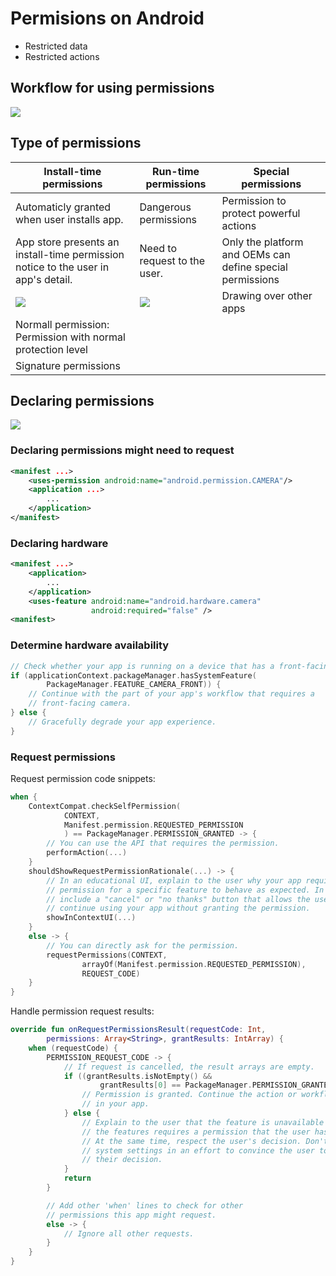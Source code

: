 # Permisions on Android

- Restricted data
- Restricted actions

## Workflow for using permissions

![](https://developer.android.com/images/training/permissions/workflow-overview.svg)

## Type of permissions

|Install-time permissions|Run-time permissions|Special permissions|
|------------------------|--------------------|-------------------|
|Automaticly granted when user installs app. |Dangerous permissions | Permission to protect powerful actions |
|App store presents an install-time permission notice to the user in app's detail. |Need to request to the user. |  Only the platform and OEMs can define special permissions  |
| ![](https://developer.android.com/images/training/permissions/install-time.svg) | ![](https://developer.android.com/images/training/permissions/runtime.svg)  | Drawing over other apps |
|Normall permission: Permission with normal protection level|||
|Signature permissions |||

## Declaring permissions

![](https://developer.android.com/images/training/permissions/workflow-runtime.svg)

### **Declaring permissions might need to request**

```xml
<manifest ...>
    <uses-permission android:name="android.permission.CAMERA"/>
    <application ...>
        ...
    </application>
</manifest>
```

### **Declaring hardware**

```xml
<manifest ...>
    <application>
        ...
    </application>
    <uses-feature android:name="android.hardware.camera"
                  android:required="false" />
<manifest>
```

### **Determine hardware availability**

```kotlin
// Check whether your app is running on a device that has a front-facing camera.
if (applicationContext.packageManager.hasSystemFeature(
        PackageManager.FEATURE_CAMERA_FRONT)) {
    // Continue with the part of your app's workflow that requires a
    // front-facing camera.
} else {
    // Gracefully degrade your app experience.
}
```

### **Request permissions**
Request permission code snippets:
```kotlin
when {
    ContextCompat.checkSelfPermission(
            CONTEXT,
            Manifest.permission.REQUESTED_PERMISSION
            ) == PackageManager.PERMISSION_GRANTED -> {
        // You can use the API that requires the permission.
        performAction(...)
    }
    shouldShowRequestPermissionRationale(...) -> {
        // In an educational UI, explain to the user why your app requires this
        // permission for a specific feature to behave as expected. In this UI,
        // include a "cancel" or "no thanks" button that allows the user to
        // continue using your app without granting the permission.
        showInContextUI(...)
    }
    else -> {
        // You can directly ask for the permission.
        requestPermissions(CONTEXT,
                arrayOf(Manifest.permission.REQUESTED_PERMISSION),
                REQUEST_CODE)
    }
}

```
Handle permission request results:

```kotlin
override fun onRequestPermissionsResult(requestCode: Int,
        permissions: Array<String>, grantResults: IntArray) {
    when (requestCode) {
        PERMISSION_REQUEST_CODE -> {
            // If request is cancelled, the result arrays are empty.
            if ((grantResults.isNotEmpty() &&
                    grantResults[0] == PackageManager.PERMISSION_GRANTED)) {
                // Permission is granted. Continue the action or workflow
                // in your app.
            } else {
                // Explain to the user that the feature is unavailable because
                // the features requires a permission that the user has denied.
                // At the same time, respect the user's decision. Don't link to
                // system settings in an effort to convince the user to change
                // their decision.
            }
            return
        }

        // Add other 'when' lines to check for other
        // permissions this app might request.
        else -> {
            // Ignore all other requests.
        }
    }
}
```